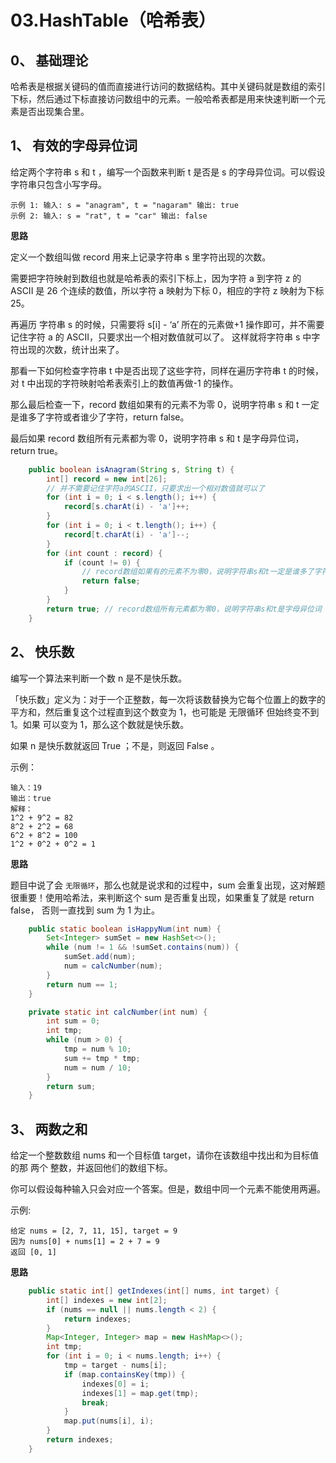 # 03.HashTable（哈希表）

## 0、 基础理论

哈希表是根据关键码的值而直接进行访问的数据结构。其中关键码就是数组的索引下标，然后通过下标直接访问数组中的元素。一般哈希表都是用来快速判断一个元素是否出现集合里。

## 1、 有效的字母异位词

给定两个字符串 s 和 t ，编写一个函数来判断 t 是否是 s 的字母异位词。可以假设字符串只包含小写字母。

```
示例 1: 输入: s = "anagram", t = "nagaram" 输出: true
示例 2: 输入: s = "rat", t = "car" 输出: false
```

**思路**

定义一个数组叫做 record 用来上记录字符串 s 里字符出现的次数。

需要把字符映射到数组也就是哈希表的索引下标上，因为字符 a 到字符 z 的 ASCII 是 26 个连续的数值，所以字符 a 映射为下标 0，相应的字符 z 映射为下标 25。

再遍历 字符串 s 的时候，只需要将 s[i] - ‘a’ 所在的元素做+1 操作即可，并不需要记住字符 a 的 ASCII，只要求出一个相对数值就可以了。 这样就将字符串 s 中字符出现的次数，统计出来了。

那看一下如何检查字符串 t 中是否出现了这些字符，同样在遍历字符串 t 的时候，对 t 中出现的字符映射哈希表索引上的数值再做-1 的操作。

那么最后检查一下，record 数组如果有的元素不为零 0，说明字符串 s 和 t 一定是谁多了字符或者谁少了字符，return false。

最后如果 record 数组所有元素都为零 0，说明字符串 s 和 t 是字母异位词，return true。

```java
    public boolean isAnagram(String s, String t) {
        int[] record = new int[26];
        // 并不需要记住字符a的ASCII，只要求出一个相对数值就可以了
        for (int i = 0; i < s.length(); i++) {
            record[s.charAt(i) - 'a']++;
        }
        for (int i = 0; i < t.length(); i++) {
            record[t.charAt(i) - 'a']--;
        }
        for (int count : record) {
            if (count != 0) {
                // record数组如果有的元素不为零0，说明字符串s和t一定是谁多了字符或者谁少了字符。
                return false;
            }
        }
        return true; // record数组所有元素都为零0，说明字符串s和t是字母异位词
    }
```

## 2、 快乐数

编写一个算法来判断一个数 n 是不是快乐数。

「快乐数」定义为：对于一个正整数，每一次将该数替换为它每个位置上的数字的平方和，然后重复这个过程直到这个数变为 1，也可能是 无限循环 但始终变不到 1。如果 可以变为 1，那么这个数就是快乐数。

如果 n 是快乐数就返回 True ；不是，则返回 False 。

示例：

```
输入：19
输出：true
解释：
1^2 + 9^2 = 82
8^2 + 2^2 = 68
6^2 + 8^2 = 100
1^2 + 0^2 + 0^2 = 1
```

**思路**

题目中说了会 `无限循环`，那么也就是说求和的过程中，sum 会重复出现，这对解题很重要！使用哈希法，来判断这个 sum 是否重复出现，如果重复了就是 return false， 否则一直找到 sum 为 1 为止。

```java
    public static boolean isHappyNum(int num) {
        Set<Integer> sumSet = new HashSet<>();
        while (num != 1 && !sumSet.contains(num)) {
            sumSet.add(num);
            num = calcNumber(num);
        }
        return num == 1;
    }

    private static int calcNumber(int num) {
        int sum = 0;
        int tmp;
        while (num > 0) {
            tmp = num % 10;
            sum += tmp * tmp;
            num = num / 10;
        }
        return sum;
    }
```

## 3、 两数之和

给定一个整数数组 nums 和一个目标值 target，请你在该数组中找出和为目标值的那 两个 整数，并返回他们的数组下标。

你可以假设每种输入只会对应一个答案。但是，数组中同一个元素不能使用两遍。

示例:

```
给定 nums = [2, 7, 11, 15], target = 9
因为 nums[0] + nums[1] = 2 + 7 = 9
返回 [0, 1]
```

**思路**

```java
    public static int[] getIndexes(int[] nums, int target) {
        int[] indexes = new int[2];
        if (nums == null || nums.length < 2) {
            return indexes;
        }
        Map<Integer, Integer> map = new HashMap<>();
        int tmp;
        for (int i = 0; i < nums.length; i++) {
            tmp = target - nums[i];
            if (map.containsKey(tmp)) {
                indexes[0] = i;
                indexes[1] = map.get(tmp);
                break;
            }
            map.put(nums[i], i);
        }
        return indexes;
    }
```
